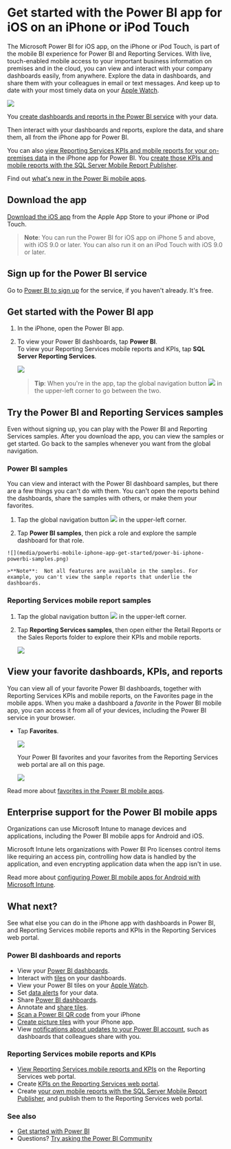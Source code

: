 <properties 
   pageTitle="Get started with the Power BI app for iOS on an iPhone"
   description="The Microsoft Power BI app for iOS on the iPhone or iPod Touch is part of the mobile BI experience for Power BI and Reporting Services."
   services="powerbi" 
   documentationCenter="" 
   authors="maggiesMSFT" 
   manager="erikre" 
   backup=""
   editor=""
   tags=""
   qualityFocus="complete"
   qualityDate="05/02/2016"/>
 
<tags
   ms.service="powerbi"
   ms.devlang="NA"
   ms.topic="article"
   ms.tgt_pltfrm="NA"
   ms.workload="powerbi"
   ms.date="12/01/2016"
   ms.author="maggies"/>

# Get started with the Power BI app for iOS on an iPhone or iPod Touch

The Microsoft Power BI for iOS app, on the iPhone or iPod Touch, is part of the mobile BI experience for Power BI and Reporting Services. With live, touch-enabled mobile access to your important business information on premises and in the cloud, you can view and interact with your company dashboards easily, from anywhere. Explore the data in dashboards, and share them with your colleagues in email or text messages. And keep up to date with your most timely data on your [Apple Watch](powerbi-mobile-apple-watch.md).  

![](media/powerbi-mobile-iphone-app-get-started/power-bi-iphone-dashboard-landscape.png)

You [create dashboards and reports in the Power BI service](powerbi-service-get-started.md) with your data. 

Then interact with your dashboards and reports, explore the data, and share them, all from the iPhone app for Power BI.

You can also [view Reporting Services KPIs and mobile reports for your on-premises data](powerbi-mobile-ipad-kpis-mobile-reports.md) in the iPhone app for Power BI. You [create those KPIs and mobile reports with the SQL Server Mobile Report Publisher](https://msdn.microsoft.com/library/mt652547.aspx).

Find out [what's new in the Power Bi mobile apps](powerbi-mobile-whats-new-in-the-mobile-apps.md).

## Download the app

[Download the iOS app](http://go.microsoft.com/fwlink/?LinkId=522062 "Download the iPhone app")  from the Apple App Store to your iPhone or iPod Touch.

>**Note**: You can run the Power BI for iOS app on iPhone 5 and above, with iOS 9.0 or later. You can also run it on an iPod Touch with iOS 9.0 or later.

## Sign up for the Power BI service

Go to [Power BI to sign up](http://go.microsoft.com/fwlink/?LinkID=513879) for the service, if you haven't already. It's free.

## Get started with the Power BI app 

1.  In the iPhone, open the Power BI app.
  
2.  To view your Power BI dashboards, tap **Power BI**.  
   To view your Reporting Services mobile reports and KPIs, tap **SQL Server Reporting Services**.

    ![](media/powerbi-mobile-iphone-app-get-started/power-bi-iphone-connect-powerbi-ssrs.png)

    >**Tip**: When you're in the app, tap the global navigation button ![](media/powerbi-mobile-iphone-app-get-started/power-bi-iphone-global-nav-button.png) in the upper-left corner to go between the two. 

## Try the Power BI and Reporting Services samples  
Even without signing up, you can play with the Power BI and Reporting Services samples. After you download the app, you can view the samples or get started. Go back to the samples whenever you want from the global navigation.

### Power BI samples

You can view and interact with the Power BI dashboard samples, but there are a few things you can't do with them. You can't open the reports behind the dashboards, share the samples with others, or make them your favorites.

1.   Tap the global navigation button ![](media/powerbi-mobile-iphone-app-get-started/power-bi-iphone-global-nav-button.png) in the upper-left corner.
  
2.   Tap **Power BI samples**, then pick a role and explore the sample dashboard for that role.  

    ![](media/powerbi-mobile-iphone-app-get-started/power-bi-iphone-powerbi-samples.png)

    >**Note**:  Not all features are available in the samples. For example, you can't view the sample reports that underlie the dashboards. 

### Reporting Services mobile report samples

1.   Tap the global navigation button ![](media/powerbi-mobile-iphone-app-get-started/power-bi-iphone-global-nav-button.png) in the upper-left corner.

2.  Tap **Reporting Services samples**, then open either the Retail Reports or the Sales Reports folder to explore their KPIs and mobile reports.

    ![](media/powerbi-mobile-iphone-app-get-started/power-bi-iphone-ssrs-samples.png)

## View your favorite dashboards, KPIs, and reports

You can view all of your favorite Power BI dashboards, together with Reporting Services KPIs and mobile reports, on the Favorites page in the mobile apps. When you make a dashboard a *favorite* in the Power BI mobile app, you can access it from all of your devices, including the Power BI service in your browser. 

-  Tap **Favorites**.

    ![](media/powerbi-mobile-iphone-app-get-started/power-bi-iphone-favorite-menu.png)
   
    Your Power BI favorites and your favorites from the Reporting Services web portal are all on this page.

    ![](media/powerbi-mobile-iphone-app-get-started/power-bi-iphone-favorites.png)

Read more about [favorites in the Power BI mobile apps](powerbi-mobile-favorites.md).

## Enterprise support for the Power BI mobile apps

Organizations can use Microsoft Intune to manage devices and applications, including the Power BI mobile apps for Android and iOS.

Microsoft Intune lets organizations with Power BI Pro licenses control items like requiring an access pin, controlling how data is handled by the application, and even encrypting application data when the app isn't in use.

Read more about [configuring Power BI mobile apps for Android with Microsoft Intune](powerbi-admin-mobile-intune.md). 

## What next?

See what else you can do in the iPhone app with dashboards in Power BI, and Reporting Services mobile reports and KPIs in the Reporting Services web portal.

### Power BI dashboards and reports

-   View your [Power BI dashboards](powerbi-mobile-dashboards-in-the-iphone-app.md).
-   Interact with [tiles](powerbi-mobile-tiles-in-the-iphone-app.md) on your dashboards.
-   View your Power BI tiles on your [Apple Watch](powerbi-mobile-apple-watch.md).
-   Set [data alerts](powerbi-mobile-set-data-alerts-in-the-iphone-app.md) for your data.
-   Share [Power BI dashboards](powerbi-mobile-share-a-dashboard-from-the-iphone-app.md).
-   Annotate and [share tiles](powerbi-mobile-annotate-and-share-a-tile-from-the-iphone-app.md).
-   [Scan a Power BI QR code](powerbi-mobile-qr-code-for-tile.md) from your iPhone
-   [Create picture tiles](powerbi-mobile-picture-tiles-in-the-iphone-app.md) with your iPhone app.
-   View [notifications about updates to your Power BI account](powerbi-mobile-notification-center.md), such as dashboards that colleagues share with you.


### Reporting Services mobile reports and KPIs

- [View Reporting Services mobile reports and KPIs](powerbi-mobile-iphone-kpis-mobile-reports.md) on the Reporting Services web portal.
- Create [KPIs on the Reporting Services web portal](https://msdn.microsoft.com/library/mt683632.aspx).
- Create [your own mobile reports with the SQL Server Mobile Report Publisher](https://msdn.microsoft.com/library/mt652547.aspx), and publish them to the Reporting Services web portal.


### See also

- [Get started with Power BI](powerbi-service-get-started.md)
- Questions? [Try asking the Power BI Community](http://community.powerbi.com/)